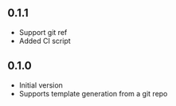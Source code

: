 ## 0.1.1

- Support git ref
- Added CI script

## 0.1.0

- Initial version
- Supports template generation from a git repo
